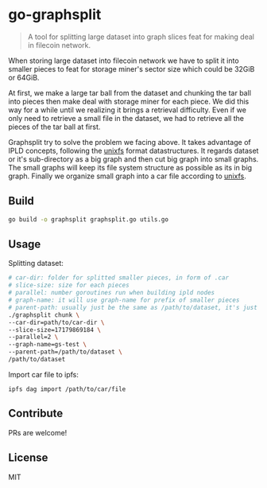 go-graphsplit
==================
> A tool for splitting large dataset into graph slices feat for making deal in filecoin network.


When storing large dataset into filecoin network we have to split it into smaller pieces to feat for storage miner's sector size which could be 32GiB or 64GiB.

At first, we make a large tar ball from the dataset and chunking the tar ball into pieces then make deal with storage miner for each piece. We did this way for a while until we realizing it brings a retrieval difficulty. Even if we only need to retrieve a small file in the dataset, we had to retrieve all the pieces of the tar ball at first. 

Graphsplit try to solve the problem we facing above. It takes advantage of IPLD concepts, following the [unixfs](https://github.com/ipfs/go-unixfs) format datastructures. It regards dataset or it's sub-directory as a big graph and then cut big graph into small graphs. The small graphs will keep its file system structure as possible as its in big graph. Finally we organize small graph into a car file according to [unixfs](https://github.com/ipfs/go-unixfs).

## Build
```sh
go build -o graphsplit graphsplit.go utils.go
```

## Usage

Splitting dataset:
```sh
# car-dir: folder for splitted smaller pieces, in form of .car
# slice-size: size for each pieces
# parallel: number goroutines run when building ipld nodes
# graph-name: it will use graph-name for prefix of smaller pieces
# parent-path: usually just be the same as /path/to/dataset, it's just a method to figure out relative path when building IPLD graph
./graphsplit chunk \
--car-dir=path/to/car-dir \
--slice-size=17179869184 \
--parallel=2 \
--graph-name=gs-test \
--parent-path=/path/to/dataset \
/path/to/dataset
```

Import car file to ipfs: 
```
ipfs dag import /path/to/car/file
```

## Contribute

PRs are welcome!


## License

MIT

